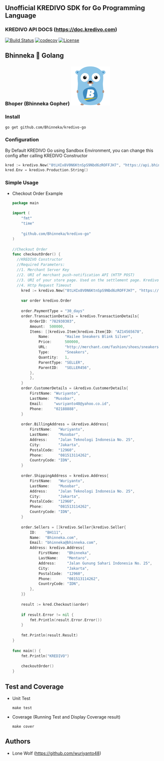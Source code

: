 ## Unofficial KREDIVO SDK for Go Programming Language

### KREDIVO API DOCS (https://doc.kredivo.com)

[![Build Status](https://travis-ci.org/Bhinneka/kredivo-go.svg?branch=master)](https://travis-ci.org/Bhinneka/kredivo-go)
[![codecov](https://codecov.io/gh/Bhinneka/kredivo-go/branch/master/graph/badge.svg)](https://codecov.io/gh/Bhinneka/kredivo-go)
[![License](https://img.shields.io/badge/License-Apache%202.0-blue.svg)](https://github.com/Bhinneka/kredivo-go/blob/master/LICENSE)

## Bhinneka :blue_heart: Golang

### Bhoper (Bhinneka Gopher) ![alt text](./files/bhoper.png)

### Install
  ```shell
  go get github.com/Bhinneka/kredivo-go
  ```

### Configuration

  By Default KREDIVO Go using Sandbox Environment,
  you can change this config after calling KREDIVO Constructor

  ```go
  kred := kredivo.New("8tLHIx8V0N6KtnSpS9Nbd6zROFFJH7", "https://api.bhinneka.com/push_notif", "https://bhinneka.com", 8*time.Second)
  kred.Env = kredivo.Production.String()
  ```

### Simple Usage

  - Checkout Order Example

    ```go
    package main

    import (
    	"fmt"
    	"time"

    	"github.com/Bhinneka/kredivo-go"
    )

    //Checkout Order
    func checkoutOrder() {
      //KREDIVO Constructor
      //Required Parameters:
      //1. Merchant Server Key
      //2. URI of merchant push-notification API (HTTP POST)
      //3. URI of your store page. Used on the settlement page. Kredivo’s server will pass some params to this uri for merchant’s server acknowledgement: order_id: Order Id given by Merchant; tr_id: Transaction Id given by Kredivo;tr_status: Transaction status of a transaction; sign_key: Signature key to validate if the notification is originated from Kredivo. Please contact us how to parse this signature_key by using your client key.
      //4. Http Request Timeout
    	kred := kredivo.New("8tLHIx8V0N6KtnSpS9Nbd6zROFFJH7", "https://api.bhinneka.com/push_notif", "https://bhinneka.com", 8*time.Second)

    	var order kredivo.Order

    	order.PaymentType = "30_days"
    	order.TransactionDetails = kredivo.TransactionDetails{
    		OrderID: "782930303",
    		Amount:  500000,
    		Items: []kredivo.Item{kredivo.Item{ID: "AZ14565678",
    			Name:       "Hailee Sneakers Blink Silver",
    			Price:      500000,
    			URL:        "http://merchant.com/fashion/shoes/sneakers-blink-shoes",
    			Type:       "Sneakers",
    			Quantity:   1,
    			ParentType: "SELLER",
    			ParentID:   "SELLER456",
    		},
    		},
    	}
    	order.CustomerDetails = &kredivo.CustomerDetails{
    		FirstName: "Wuriyanto",
    		LastName:  "Musobar",
    		Email:     "wuriyanto48@yahoo.co.id",
    		Phone:     "02188888",
    	}

    	order.BillingAddress = &kredivo.Address{
    		FirstName:   "Wuriyanto",
    		LastName:    "Musobar",
    		Address:     "Jalan Teknologi Indonesia No. 25",
    		City:        "Jakarta",
    		PostalCode:  "12960",
    		Phone:       "081513114262",
    		CountryCode: "IDN",
    	}

    	order.ShippingAddress = kredivo.Address{
    		FirstName:   "Wuriyanto",
    		LastName:    "Musobar",
    		Address:     "Jalan Teknologi Indonesia No. 25",
    		City:        "Jakarta",
    		PostalCode:  "12960",
    		Phone:       "081513114262",
    		CountryCode: "IDN",
    	}

    	order.Sellers = []kredivo.Seller{kredivo.Seller{
    		ID:    "BH111",
    		Name:  "Bhinneka.com",
    		Email: "bhinneka@bhinneka.com",
    		Address: kredivo.Address{
    			FirstName:   "Bhinneka",
    			LastName:    "Mentaro",
    			Address:     "Jalan Gunung Sahari Indonesia No. 25",
    			City:        "Jakarta",
    			PostalCode:  "12960",
    			Phone:       "081513114262",
    			CountryCode: "IDN",
    		},
    	}}

    	result := kred.Checkout(&order)

    	if result.Error != nil {
    		fmt.Println(result.Error.Error())
    	}

    	fmt.Println(result.Result)
    }

    func main() {
    	fmt.Println("KREDIVO")

    	checkoutOrder()
    }

    ```

## Test and Coverage

  - Unit Test
    ```shell
    make test
    ```

  - Coverage (Running Test and Display Coverage result)
    ```shell
    make cover
    ```

## Authors
  - Lone Wolf (https://github.com/wuriyanto48)
